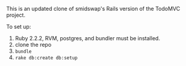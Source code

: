 This is an updated clone of smidswap's Rails version of the TodoMVC project.

To set up:

1. Ruby 2.2.2, RVM, postgres, and bundler must be installed.
1. clone the repo
1. `bundle`
1. `rake db:create db:setup`
